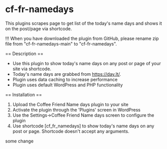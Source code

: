 # cf-fr-namedays
This plugins scrapes page to get list of the today's name days and shows it on the post/page via shortcode.

!!! When you have downloaded the plugin from GitHub, please rename zip file from "cf-fr-namedays-main" to "cf-fr-namedays".


== Description ==

- Use this plugin to show today's name days on any post or page of your site via shortcode.
- Today's name days are grabbed from https://day.lt/. 
- Plugin uses data caching to increase performance 
- Plugin uses default WordPress and PHP functionality

== Installation ==

1. Upload the Coffee Friend Name days plugin to your site
2. Activate the plugin through the 'Plugins' screen in WordPress
3. Use the Settings->Coffee Friend Name days screen to configure the plugin
4. Use shortcode [cf_fr_namedays] to show today's name days on any post or page. Shortcode doesn't accept any arguments.


some change
